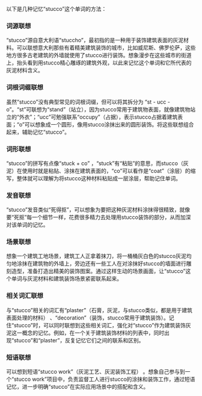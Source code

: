 以下是几种记忆“stucco”这个单词的方法：

### 词源联想
“stucco”源自意大利语“stuccho”，最初指的是一种用于装饰建筑表面的灰泥材料。可以联想意大利那些有着精美建筑装饰的城市，比如威尼斯、佛罗伦萨，这些地方很多古老建筑的外墙就使用了stucco进行装饰。想象漫步在这些城市的街道上，抬头看到用stucco精心雕琢的建筑外观，以此来记忆这个单词和它所代表的灰泥材料含义。

### 词根词缀联想
虽然“stucco”没有典型常见的词根词缀，但可以将其拆分为 “st - ucc - o”。“st”可联想为“stand”（站立），因为stucco常用于建筑物表面，就像建筑物站立的“外衣”；“ucc”可勉强联系“occupy”（占据），表示stucco占据着建筑表面；“o”可以想象成一个圆形，像用stucco涂抹出来的圆形装饰。将这些联想组合起来，辅助记忆“stucco”。

### 词形联想
“stucco”的拼写有点像“stuck + co” ，“stuck”有“粘贴”的意思，而stucco（灰泥）在使用时就是粘贴、涂抹在建筑表面的，“co”可以看作是“coat”（涂层）的缩写，整体就可以理解为将stucco这种材料粘贴成一层涂层，帮助记住单词。

### 发音联想
“stucco”发音类似“死得抠”，可以想象为要把这种灰泥材料涂抹得很精致，就像要“死抠”每一个细节一样，花费很多精力去处理用stucco装饰的部分，从而加深对该单词的记忆。

### 场景联想
想象一个建筑工地场景，建筑工人正拿着抹刀，将一桶桶灰白色的stucco灰泥均匀地涂抹在建筑物的外墙上，旁边还有一些工人在对涂抹好stucco的墙面进行雕刻造型，准备打造出精美的装饰图案。通过这样生动的场景画面，让“stucco”这个单词与灰泥材料和建筑装饰场景紧密联系起来。

### 相关词汇联想
与“stucco”相关的词汇有“plaster”（石膏，灰泥，与stucco类似，都是用于建筑表面处理的材料） 、“decoration”（装饰，stucco常用于建筑装饰）。记住“stucco”时，可以同时联想到这些相关词汇，强化对“stucco”作为建筑装饰灰泥这一概念的记忆。例如，在一个关于建筑装饰材料的列表中，同时出现“stucco”和“plaster”，反复记忆它们之间的联系和区别。

### 短语联想
可以想到短语“stucco work”（灰泥工艺、灰泥装饰工程） 。想象自己参与到一个“stucco work”项目中，负责监督工人进行stucco的涂抹和装饰工作，通过短语记忆，进一步明确“stucco”在实际应用场景中的搭配和含义。 
